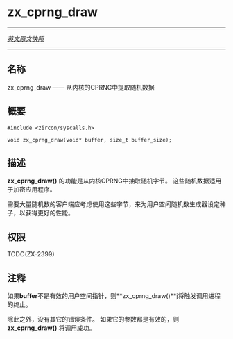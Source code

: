 # zx_cprng_draw
---

[*英文原文快照*](https://github.com/fuchsia-mirror/zircon/blob/b1ee78419ac2dc207a2f5b2e8fc69fa56101df90/docs/syscalls/cprng_draw.md)

---
<!-- ## NAME -->
## 名称

<!-- zx_cprng_draw - Draw from the kernel's CPRNG -->
zx_cprng_draw —— 从内核的CPRNG中提取随机数据

<!-- ## SYNOPSIS -->
## 概要

```
#include <zircon/syscalls.h>

void zx_cprng_draw(void* buffer, size_t buffer_size);
```

<!-- ## DESCRIPTION -->
## 描述

<!-- **zx_cprng_draw**() draws random bytes from the kernel CPRNG.  This data should
be suitable for cryptographic applications. -->
**zx_cprng_draw()** 的功能是从内核CPRNG中抽取随机字节。 
这些随机数据适用于加密应用程序。

<!-- Clients that require a large volume of randomness should consider using these
bytes to seed a user-space random number generator for better performance. -->
需要大量随机数的客户端应考虑使用这些字节，来为用户空间随机数生成器设定种子，以获得更好的性能。

<!-- ## RIGHTS -->
## 权限

TODO(ZX-2399)

<!-- ## NOTES -->
## 注释

<!-- **zx_cprng_draw**() triggers terminates the calling process if **buffer** is not
a valid userspace pointer. -->
如果**buffer**不是有效的用户空间指针，则**zx_cprng_draw()**j将触发调用进程的终止。

<!-- There are no other error conditions.  If its arguments are valid,
**zx_cprng_draw**() will succeed. -->
除此之外，没有其它的错误条件。 
如果它的参数都是有效的，则**zx_cprng_draw()** 将调用成功。
